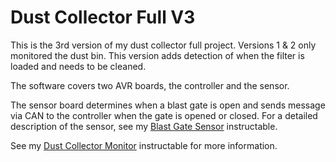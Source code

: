 # Dust Collector Full V3

This is the 3rd version of my dust collector full project.  Versions 1 & 2 only monitored the dust bin.  This version adds detection of when the filter is loaded and needs to be cleaned.

The software covers two AVR boards, the controller and the sensor.

The sensor board determines when a blast gate is open and sends message via CAN to the controller when the gate is opened or closed.  For a detailed description of the sensor, see my [Blast Gate Sensor](https://www.instructables.com/Blast-Gate-Sensor/) instructable.

See my 
[Dust Collector Monitor](https://www.instructables.com/Duct-Collector-Monitor/) instructable for more information.
